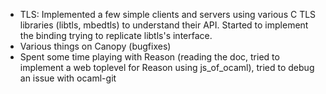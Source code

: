 * TLS: Implemented a few simple clients and servers using various C TLS libraries (libtls, mbedtls) to understand their API. Started to implement the binding trying to replicate libtls's interface.
* Various things on Canopy (bugfixes)
* Spent some time playing with Reason (reading the doc, tried to implement a web toplevel for Reason using js_of_ocaml), tried to debug an issue with ocaml-git
